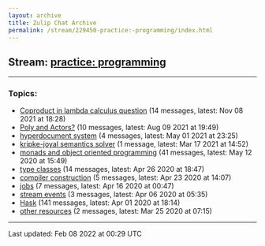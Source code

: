 ```yaml
---
layout: archive
title: Zulip Chat Archive
permalink: /stream/229450-practice:-programming/index.html
---
```


## Stream: [practice: programming](https://mattecapu.github.io/ct-zulip-archive/stream/229450-practice:-programming/index.html)
---

### Topics:

* [Coproduct in lambda calculus question](topic/Coproduct.20in.20lambda.20calculus.20question.html) (14 messages, latest: Nov 08 2021 at 18:28)
* [Poly and Actors?](topic/Poly.20and.20Actors.3F.html) (10 messages, latest: Aug 09 2021 at 19:49)
* [hyperdocument system](topic/hyperdocument.20system.html) (4 messages, latest: May 01 2021 at 23:25)
* [kripke-joyal semantics solver](topic/kripke-joyal.20semantics.20solver.html) (1 message, latest: Mar 17 2021 at 14:52)
* [monads and object oriented programming](topic/monads.20and.20object.20oriented.20programming.html) (41 messages, latest: May 12 2020 at 15:49)
* [type classes](topic/type.20classes.html) (14 messages, latest: Apr 26 2020 at 18:47)
* [compiler construction](topic/compiler.20construction.html) (5 messages, latest: Apr 23 2020 at 14:07)
* [jobs](topic/jobs.html) (7 messages, latest: Apr 16 2020 at 00:47)
* [stream events](topic/stream.20events.html) (3 messages, latest: Apr 06 2020 at 05:35)
* [Hask](topic/Hask.html) (141 messages, latest: Apr 01 2020 at 18:14)
* [other resources](topic/other.20resources.html) (2 messages, latest: Mar 25 2020 at 07:15)

<hr><p>Last updated: Feb 08 2022 at 00:29 UTC</p>